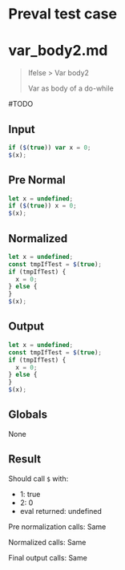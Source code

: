 # Preval test case

# var_body2.md

> Ifelse > Var body2
>
> Var as body of a do-while

#TODO

## Input

`````js filename=intro
if ($(true)) var x = 0;
$(x);
`````

## Pre Normal

`````js filename=intro
let x = undefined;
if ($(true)) x = 0;
$(x);
`````

## Normalized

`````js filename=intro
let x = undefined;
const tmpIfTest = $(true);
if (tmpIfTest) {
  x = 0;
} else {
}
$(x);
`````

## Output

`````js filename=intro
let x = undefined;
const tmpIfTest = $(true);
if (tmpIfTest) {
  x = 0;
} else {
}
$(x);
`````

## Globals

None

## Result

Should call `$` with:
 - 1: true
 - 2: 0
 - eval returned: undefined

Pre normalization calls: Same

Normalized calls: Same

Final output calls: Same
